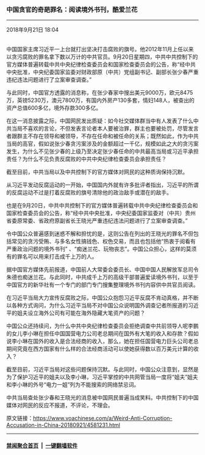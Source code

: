 ### 中国贪官的奇葩罪名：阅读境外书刊，酷爱兰花
------------------------

<div class="published">
 <span class="date" title="中国时间">
  <time datetime="2018-09-21T18:04:37+08:00">
   2018年9月21日 18:04
  </time>
 </span>
</div>
<br/>
<div class="wsw">
 <p>
  中国国家主席习近平一上台就打出坚决打击腐败的旗号。他2012年11月上任以来以贪污腐败的罪名拿下数以万计的中共官员。9月20日星期四，中共中共控制下的官方媒体普遍转载中共中央纪律检查委员会和国家检查委员会的公告，称“经中共中央批准，中央纪委国家监委对财政部原（中共）党组副书记、副部长张少春严重违纪违法问题进行了立案审查调查。”
 </p>
 <p>
  与此同时，中国官方透露的消息称，在张少春家中搜出美元9000万，欧元8475万，英镑5230万，澳元7800万，有国内外房产130多套，情妇148人，被查出的资产总值600多亿，境外存款300多亿。
 </p>
 <p>
  在这一消息披露之际，中国网民发出质疑：如今社交媒体群当中有人发表了什么中共当局不喜欢的言论，不但发表言论者本人要被治罪，群主也要被处罚，尽管发言者跟群主不存在领导和被领导，不存在任命和被任命的关系；既然如此，作为中共当局的高官，假如说张少春贪污案涉及的金额超过一千亿，规模如此之大的贪污案发生，为什么不见张少春的上级乃至决定张少春任命的中共最高当局或习近平承担责任？为什么不见负责反腐败的中共中央纪律检查委员会承担责任？
 </p>
 <p>
  截至目前，中共当局以及中共控制下的官方媒体对网民的这种质询保持沉默。
 </p>
 <p>
  从习近平发动反腐运动的一开始，中国国内外就有许多批评者指出，习近平的所谓的反腐运动不过是打着反腐败的旗号清除他的政治敌手或潜在的敌手。
 </p>
 <p>
  也是在9月20日，中共中共控制下的官方媒体普遍转载中共中央纪律检查委员会和国家检查委员会的公告，称“经中共中央批准，中央纪委国家监委对（中共）贵州省委原常委、省政府原副省长王晓光严重违纪违法问题进行了立案审查调查。”
 </p>
 <p>
  令中国公众普遍感到迷惑不解和担忧的是，这则公告在列出的王晓光的罪名不但包括常见的贪污受贿、与多名女性搞钱色、权色交易，而且也包括他“热衷于阅看有严重政治问题的境外书刊” 、“痴迷兰花、玩物丧志”。中国公众担心，这样的莫须有的罪名可以用来打击成千上万的人。
 </p>
 <p>
  据中国官方媒体先前报道，中国前人大常委会委员长、中国中国人民解放军总司令朱德也痴迷兰花。与此同时，中共成千上万的高级干部普遍爱读境外书刊，以至于中国官方的新华社有一个专门的部门专门搜集整理境外书刊内容供中共官员阅读。
 </p>
 <p>
  在习近平当局大力宣传反腐败之际，中国公众抱怨习近平反腐不肯动真格，并不断以各种方式询问，为什么习近平当局不对中国公众说明国外调查记者所报道的习近平的姐夫设立海外公司有可能在海外隐藏大笔资产的问题？
 </p>
 <p>
  中国公众还持续问，为什么中共中央纪律检查委员会拒绝调查中共前领导人呢李鹏的女儿李小琳在担任中国国营电力公司老总期间在国外有大笔的收入和存款？假如说李小琳在国外的收入是合法经商的收入，那么，她在担任国营电力巨头公司老总期间究竟在西方国家有什么样的合法经商活动可以使她获得数以百万美元计算的收入？
 </p>
 <p>
  截至目前，习近平当局对这些问题保持沉默。与此同时，中国公众注意到，显然是为了保护习近平的姐夫以及李小琳，习近平掌控的中共网管当局一度将“姐夫”姐夫和李小琳的外号“电力一姐”列为不能搜索的网络禁忌词。
 </p>
 <p>
  中共当局查处张少春和王晓光的消息被中国网民普遍当成笑料。中共控制下的中国媒体对网民的反应不报道，不评论，不理会。
 </p>
</div>

原文链接：https://www.voachinese.com/a/Weird-Anti-Corruption-Accusation-in-China-20180921/4581231.html


------------------------
#### [禁闻聚合首页](https://github.com/gfw-breaker/banned-news/blob/master/README.md) &nbsp;|&nbsp;  [一键翻墙软件](https://github.com/gfw-breaker/nogfw/blob/master/README.md)